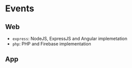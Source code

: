 # Events

## Web

* `express`: NodeJS, ExpressJS and Angular implemetation
* `php`: PHP and Firebase implementation

## App

